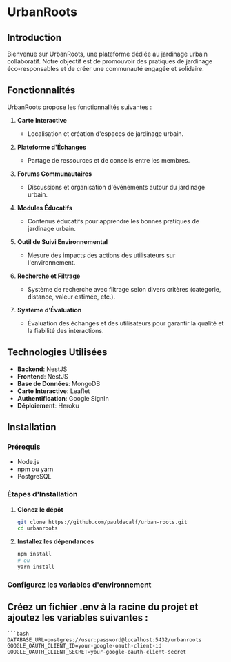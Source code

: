 # UrbanRoots

## Introduction

Bienvenue sur UrbanRoots, une plateforme dédiée au jardinage urbain collaboratif. Notre objectif est de promouvoir des pratiques de jardinage éco-responsables et de créer une communauté engagée et solidaire.

## Fonctionnalités

UrbanRoots propose les fonctionnalités suivantes :

1. **Carte Interactive**
   - Localisation et création d'espaces de jardinage urbain.

2. **Plateforme d'Échanges**
   - Partage de ressources et de conseils entre les membres.

3. **Forums Communautaires**
   - Discussions et organisation d'événements autour du jardinage urbain.

4. **Modules Éducatifs**
   - Contenus éducatifs pour apprendre les bonnes pratiques de jardinage urbain.

5. **Outil de Suivi Environnemental**
   - Mesure des impacts des actions des utilisateurs sur l'environnement.

6. **Recherche et Filtrage**
   - Système de recherche avec filtrage selon divers critères (catégorie, distance, valeur estimée, etc.).

7. **Système d'Évaluation**
   - Évaluation des échanges et des utilisateurs pour garantir la qualité et la fiabilité des interactions.

## Technologies Utilisées

- **Backend**: NestJS
- **Frontend**: NestJS
- **Base de Données**: MongoDB
- **Carte Interactive**: Leaflet
- **Authentification**: Google SignIn
- **Déploiement**: Heroku

## Installation

### Prérequis

- Node.js
- npm ou yarn
- PostgreSQL

### Étapes d'Installation

1. **Clonez le dépôt**

   ```bash
   git clone https://github.com/pauldecalf/urban-roots.git
   cd urbanroots
2. **Installez les dépendances**

    ```bash
    npm install
    # ou
    yarn install

### Configurez les variables d'environnement
## Créez un fichier .env à la racine du projet et ajoutez les variables suivantes :
    ```bash
    DATABASE_URL=postgres://user:password@localhost:5432/urbanroots
    GOOGLE_OAUTH_CLIENT_ID=your-google-oauth-client-id
    GOOGLE_OAUTH_CLIENT_SECRET=your-google-oauth-client-secret

